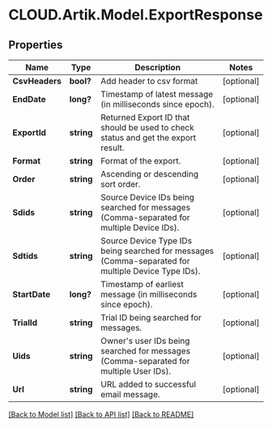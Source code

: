 # CLOUD.Artik.Model.ExportResponse
## Properties

Name | Type | Description | Notes
------------ | ------------- | ------------- | -------------
**CsvHeaders** | **bool?** | Add header to csv format | [optional] 
**EndDate** | **long?** | Timestamp of latest message (in milliseconds since epoch). | [optional] 
**ExportId** | **string** | Returned Export ID that should be used to check status and get the export result. | [optional] 
**Format** | **string** | Format of the export. | [optional] 
**Order** | **string** | Ascending or descending sort order. | [optional] 
**Sdids** | **string** | Source Device IDs being searched for messages (Comma-separated for multiple Device IDs). | [optional] 
**Sdtids** | **string** | Source Device Type IDs being searched for messages (Comma-separated for multiple Device Type IDs). | [optional] 
**StartDate** | **long?** | Timestamp of earliest message (in milliseconds since epoch). | [optional] 
**TrialId** | **string** | Trial ID being searched for messages. | [optional] 
**Uids** | **string** | Owner&#39;s user IDs being searched for messages (Comma-separated for multiple User IDs). | [optional] 
**Url** | **string** | URL added to successful email message. | [optional] 

[[Back to Model list]](../README.md#documentation-for-models) [[Back to API list]](../README.md#documentation-for-api-endpoints) [[Back to README]](../README.md)

